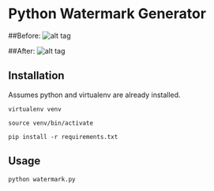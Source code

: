 # Python Watermark Generator

##Before:
![alt tag](https://github.com/shivmalhotra/watermark-generator/samples/before.png)

##After:
![alt tag](https://github.com/shivmalhotra/watermark-generator/samples/watermark.jpg)


## Installation

Assumes python and virtualenv are already installed.

`virtualenv venv`

`source venv/bin/activate`

`pip install -r requirements.txt`

## Usage
`python watermark.py`
